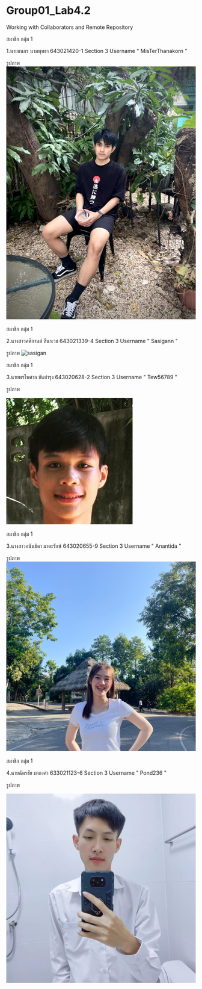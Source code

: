 # Group01_Lab4.2
Working with Collaborators and Remote Repository

สมาชิก กลุ่ม 1

1.นายธนกร นามพุทธา 643021420-1 Section 3 Username " MisTerThanakorn "

รูปภาพ ![MisTerThanakorn](./media/Thanakorn.jpg)

สมาชิก กลุ่ม 1

2.นางสาวศศิกานต์ สีนาเวช 643021339-4 Section 3 Username " Sasigann "

รูปภาพ ![sasigan](https://github.com/MisTerThanakorn/Group01_Lab4.2/assets/137757344/d43c7446-23bd-4891-9ff3-a9170303aadb)

สมาชิก กลุ่ม 1

3.นายพรไพศาล ขันบำรุง 643020628-2 Section 3 Username " Tew56789 "

รูปภาพ

![pornpaisan.k](./media/pornpaisan.jpg)

สมาชิก กลุ่ม 1

3.นางสาวอนันธิดา มาตะรักษ์ 643020655-9 Section 3 Username " Anantida "

รูปภาพ
<img src="https://github.com/MisTerThanakorn/Group01_Lab4.2/blob/main/media/Anantida.jpg" >  

สมาชิก กลุ่ม 1

4.นายฉัตรชัย ผากงคำ 633021123-6 Section 3 Username " Pond236 "

รูปภาพ

<img src="https://github.com/MisTerThanakorn/Group01_Lab4.2/blob/main/media/Chatchai.png" >

